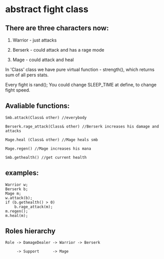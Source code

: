 # abstract fight class

## There are three characters now:

  1) Warrior - just attacks
  
  2) Berserk - could attack and has a rage mode
  
  3) Mage - could attack and heal 

In 'Class' class we have pure virtual function - strength(), which returns sum of all pers stats.

Every fight is rand(); You could change SLEEP_TIME at define, to change fight speed.

## Avaliable functions:
 
    Smb.attack(Class& other) //everybody
    
    Berserk.rage_attack(Class& other) //Berserk increases his damage and attacks
    
    Mage.heal (Class& other) //Mage heals smb  
    
    Mage.regen() //Mage increases his mana
    
    Smb.gethealth() //get current health
   
    
## examples:

    Warrior w;
    Berserk b;
    Mage m;
    w.attack(b);
    if (b.gethealth() > 0)
        b.rage_attack(m);
    m.regen();
    m.heal(m);
    
    
## Roles hierarchy

    Role -> DamageDealer -> Warrior -> Berserk
    
         -> Support      -> Mage

